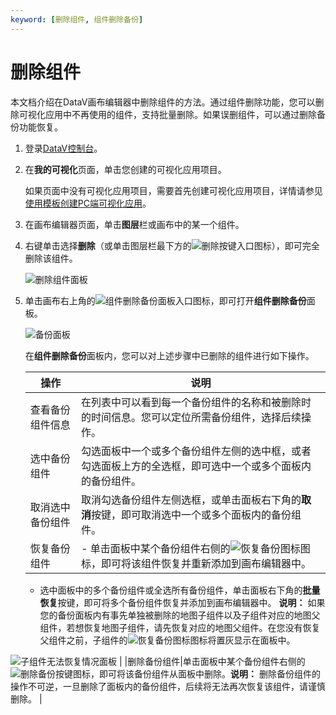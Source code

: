 ```yaml
---
keyword: [删除组件, 组件删除备份]
---
```


# 删除组件

本文档介绍在DataV画布编辑器中删除组件的方法。通过组件删除功能，您可以删除可视化应用中不再使用的组件，支持批量删除。如果误删组件，可以通过删除备份功能恢复。

1.  登录[DataV控制台](https://datav.aliyun.com/)。

2.  在**我的可视化**页面，单击您创建的可视化应用项目。

    如果页面中没有可视化应用项目，需要首先创建可视化应用项目，详情请参见[使用模板创建PC端可视化应用](/cn.zh-CN/可视化应用管理/使用模板创建PC端可视化应用.md)。

3.  在画布编辑器页面，单击**图层**栏或画布中的某一个组件。

4.  右键单击选择**删除**（或单击图层栏最下方的![删除按键入口](https://static-aliyun-doc.oss-accelerate.aliyuncs.com/assets/img/zh-CN/4764135951/p52810.png)图标），即可完全删除该组件。

    ![删除组件面板](https://static-aliyun-doc.oss-accelerate.aliyuncs.com/assets/img/zh-CN/6329623061/p8135.png)

5.  单击画布右上角的![组件删除备份面板入口](https://static-aliyun-doc.oss-accelerate.aliyuncs.com/assets/img/zh-CN/2791968061/p204873.png)图标，即可打开**组件删除备份**面板。

    ![备份面板](https://static-aliyun-doc.oss-accelerate.aliyuncs.com/assets/img/zh-CN/2791968061/p204876.png)

    在**组件删除备份**面板内，您可以对上述步骤中已删除的组件进行如下操作。

    |操作|说明|
    |--|--|
    |查看备份组件信息|在列表中可以看到每一个备份组件的名称和被删除时的时间信息。您可以定位所需备份组件，选择后续操作。|
    |选中备份组件|勾选面板中一个或多个备份组件左侧的选中框，或者勾选面板上方的全选框，即可选中一个或多个面板内的备份组件。|
    |取消选中备份组件|取消勾选备份组件左侧选框，或单击面板右下角的**取消**按键，即可取消选中一个或多个面板内的备份组件。|
    |恢复备份组件|    -   单击面板中某个备份组件右侧的![恢复备份图标](https://static-aliyun-doc.oss-accelerate.aliyuncs.com/assets/img/zh-CN/2791968061/p203222.jpg)图标，即可将该组件恢复并重新添加到画布编辑器中。
    -   选中面板中的多个备份组件或全选所有备份组件，单击面板右下角的**批量恢复**按键，即可将多个备份组件恢复并添加到画布编辑器中。
**说明：** 如果您的备份面板内有事先单独被删除的地图子组件以及子组件对应的地图父组件，若想恢复地图子组件，请先恢复对应的地图父组件。在您没有恢复父组件之前，子组件的![恢复备份图标](https://static-aliyun-doc.oss-accelerate.aliyuncs.com/assets/img/zh-CN/2791968061/p203222.jpg)图标将置灰显示在面板中。

![子组件无法恢复情况面板](https://static-aliyun-doc.oss-accelerate.aliyuncs.com/assets/img/zh-CN/2791968061/p203268.png) |
    |删除备份组件|单击面板中某个备份组件右侧的![删除备份按键](https://static-aliyun-doc.oss-accelerate.aliyuncs.com/assets/img/zh-CN/2791968061/p203232.jpg)图标，即可将该备份组件从面板中删除。**说明：** 删除备份组件的操作不可逆，一旦删除了面板内的备份组件，后续将无法再次恢复该组件，请谨慎删除。 |


